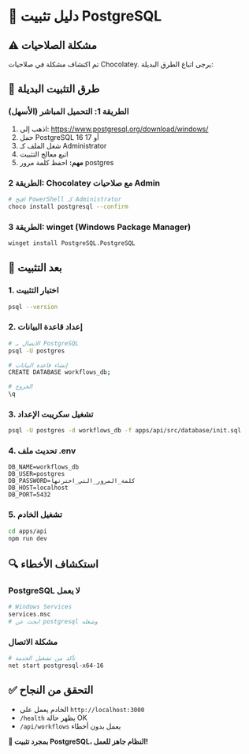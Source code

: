 # 🐘 دليل تثبيت PostgreSQL

## ⚠️ مشكلة الصلاحيات
تم اكتشاف مشكلة في صلاحيات Chocolatey. يرجى اتباع الطرق البديلة:

## 🔧 طرق التثبيت البديلة

### الطريقة 1: التحميل المباشر (الأسهل)
1. اذهب إلى: https://www.postgresql.org/download/windows/
2. حمل PostgreSQL 16 أو 17
3. شغل الملف كـ Administrator
4. اتبع معالج التثبيت
5. **مهم:** احفظ كلمة مرور postgres

### الطريقة 2: Chocolatey مع صلاحيات Admin
```bash
# افتح PowerShell كـ Administrator
choco install postgresql --confirm
```

### الطريقة 3: winget (Windows Package Manager)
```bash
winget install PostgreSQL.PostgreSQL
```

## 🚀 بعد التثبيت

### 1. اختبار التثبيت
```bash
psql --version
```

### 2. إعداد قاعدة البيانات
```bash
# الاتصال بـ PostgreSQL
psql -U postgres

# إنشاء قاعدة البيانات
CREATE DATABASE workflows_db;

# الخروج
\q
```

### 3. تشغيل سكريبت الإعداد
```bash
psql -U postgres -d workflows_db -f apps/api/src/database/init.sql
```

### 4. تحديث ملف .env
```env
DB_NAME=workflows_db
DB_USER=postgres
DB_PASSWORD=كلمة_المرور_التي_اخترتها
DB_HOST=localhost
DB_PORT=5432
```

### 5. تشغيل الخادم
```bash
cd apps/api
npm run dev
```

## 🔍 استكشاف الأخطاء

### PostgreSQL لا يعمل
```bash
# Windows Services
services.msc
# ابحث عن postgresql وشغله
```

### مشكلة الاتصال
```bash
# تأكد من تشغيل الخدمة
net start postgresql-x64-16
```

## ✅ التحقق من النجاح
- الخادم يعمل على `http://localhost:3000`
- `/health` يظهر حالة OK
- `/api/workflows` يعمل بدون أخطاء

**🎯 بمجرد تثبيت PostgreSQL، النظام جاهز للعمل!**